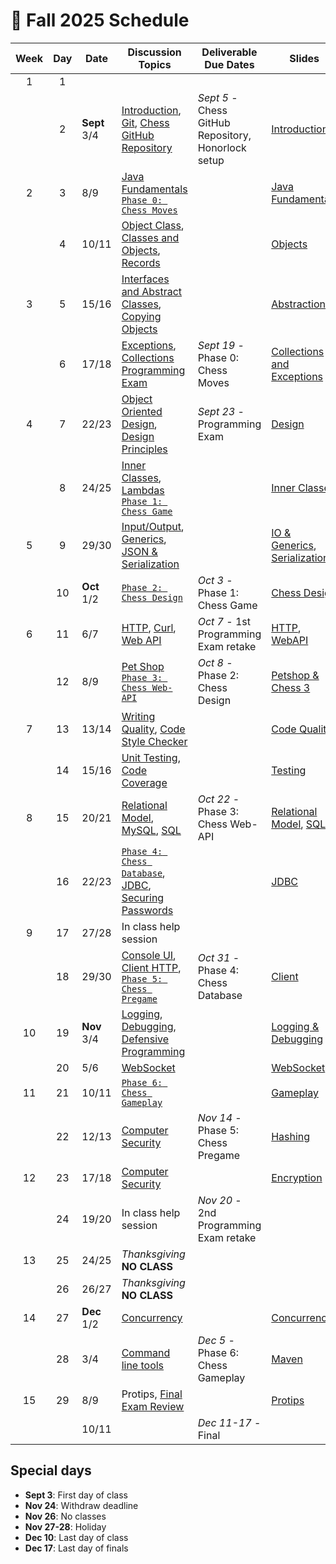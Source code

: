 # 📅 Fall 2025 Schedule

| Week | Day | Date         | Discussion Topics                                                                                                                                                                                     | Deliverable Due Dates                                   | Slides                                                                                                                                                                                                     |
| :--: | :-: | ------------ | ----------------------------------------------------------------------------------------------------------------------------------------------------------------------------------------------------- | ------------------------------------------------------- | ---------------------------------------------------------------------------------------------------------------------------------------------------------------------------------------------------------- |
|  1   |  1  |              |                                                                                                                                                                                                       |                                                         |                                                                                                                                                                                                            |
|      |  2  | **Sept** 3/4 | [Introduction](../instruction/introduction/introduction.md), [Git](../instruction/git/git.md), [Chess GitHub Repository](../chess/chess-github-repository/chess-github-repository.md)                 | _Sept 5_ - Chess GitHub Repository,<br/>Honorlock setup | [Introduction](https://docs.google.com/presentation/d/1hV2h_kNk6dOdod_n4ps6Fv9iHS8QYbITv4sg27U600w)                                                                                                        |
|  2   |  3  | 8/9          | [Java Fundamentals](../instruction/java-fundamentals/java-fundamentals.md)<br/>[`Phase 0: Chess Moves`](../chess/0-chess-moves/chess-moves.md)                                                        |                                                         | [Java Fundamentals](https://docs.google.com/presentation/d/1SPIGPSSajy0CMh2b5nucOCAhAkXtRPkUgtewQh3tqZw)                                                                                                   |
|      |  4  | 10/11        | [Object Class](../instruction/java-object-class/java-object-class.md), [Classes and Objects](../instruction/classes-and-objects/classes-and-objects.md), [Records](../instruction/records/records.md) |                                                         | [Objects](https://docs.google.com/presentation/d/1-sGH73aNqlKM_ONUi6urI8h3buSkISBY4o1T7ph7jKw)                                                                                                             |
|  3   |  5  | 15/16        | [Interfaces and Abstract Classes](../instruction/interfaces-abstract-classes/interfaces-and-abstract-classes.md), [Copying Objects](../instruction/copying-objects/copying-objects.md)                |                                                         | [Abstraction](https://docs.google.com/presentation/d/15mC8spOF9Y_pfPlUZfEg7qH_VUB2E6rEnmBwGd_Ac2g)                                                                                                         |
|      |  6  | 17/18        | [Exceptions](../instruction/exceptions/exceptions.md), [Collections](../instruction/collections/collections.md)<br /> [Programming Exam](../instruction/programming-exam/programming-exam.md)         | _Sept 19_ - Phase 0: Chess Moves                        | [Collections and Exceptions](https://docs.google.com/presentation/d/14-QmgQznammEe-QbN8uvpL4OyywLdGDNeEYzxLoH62g)                                                                                          |
|  4   |  7  | 22/23        | [Object Oriented Design](../instruction/object-oriented-design/object-oriented-design.md), [Design Principles](../instruction/design-principles/design-principles.md)                                 | _Sept 23_ - Programming Exam                            | [Design](https://docs.google.com/presentation/d/1JGnm9YViJkXa0Ic32VaLU4-pFk51o13TDfZnwkL-uJs)                                                                                                              |
|      |  8  | 24/25        | [Inner Classes](../instruction/inner-classes/inner-classes.md), [Lambdas](../instruction/lambdas/lambdas.md)<br/>[`Phase 1: Chess Game`](../chess/1-chess-game/chess-game.md)                         |                                                         | [Inner Classes](https://docs.google.com/presentation/d/1PSfmZh1kLuMZHJIyuWYBogRNu9H05-ycocfdxd6rpGM)                                                                                                       |
|  5   |  9  | 29/30        | [Input/Output](../instruction/io/io.md), [Generics](../instruction/generics/generics.md), [JSON & Serialization](../instruction/json/json.md)                                                         |                                                         | [IO & Generics](https://docs.google.com/presentation/d/1U8kYn3LBTQ7TOO-wMa01Dj6S4m44CA2woJcJ9Rn98M4), [Serialization](https://docs.google.com/presentation/d/1JnN0E-3P21VXCxW9Vz7Ugv2incM48brNTu8xOJRuS9Q) |
|      | 10  | **Oct** 1/2  | [`Phase 2: Chess Design`](../chess/2-server-design/server-design.md)                                                                                                                                  | _Oct 3_ - Phase 1: Chess Game                           | [Chess Design](https://docs.google.com/presentation/d/1yQNr55p3nz_HvrP6fmHqinHWMf2mUnZLPtG7Mra3mE8)                                                                                                        |
|  6   | 11  | 6/7          | [HTTP](../instruction/http/http.md), [Curl](../instruction/curl/curl.md), [Web API](../instruction/web-api/web-api.md)                                                                                | _Oct 7_ - 1st Programming Exam retake                   | [HTTP](https://docs.google.com/presentation/d/1XhQk-BvhcdNVOpVkv16kXr07q4lJpkVbbTf62_DbYU8), [WebAPI](https://docs.google.com/presentation/d/1bACOxSEMp-kEUTf2sxFXdlg7dfNOeosq5yaSz7juC7Q)                 |
|      | 12  | 8/9          | [Pet Shop](../petshop/petshop.md)<br/>[`Phase 3: Chess Web-API`](../chess/3-web-api/web-api.md)                                                                                                       | _Oct 8_ - Phase 2: Chess Design                         | [Petshop & Chess 3](https://docs.google.com/presentation/d/1oFyZMUqh4dYBAAi0wUtS4rGxh4czF-8E5wFFseC77LE)                                                                                                   |
|  7   | 13  | 13/14        | [Writing Quality](../instruction/quality-code/quality-code.md), [Code Style Checker](../instruction/style-checker/style-checker.md)                                                                   |                                                         | [Code Quality](https://docs.google.com/presentation/d/1BL8fSa7Evd5gdqNIpGub03YoulWM_zBIRIe9k82w5DI)                                                                                                        |
|      | 14  | 15/16        | [Unit Testing](../instruction/unit-testing/unit-testing.md), [Code Coverage](../instruction/code-coverage/code-coverage.md)                                                                           |                                                         | [Testing](https://docs.google.com/presentation/d/10UAz0tZo8HXoaewgk3CDq8ACCBQPI2pmYbr6nVBvRRU)                                                                                                             |
|  8   | 15  | 20/21        | [Relational Model](../instruction/db-model/db-model.md), [MySQL](../instruction/mysql/mysql.md), [SQL](../instruction/db-sql/db-sql.md)                                                               | _Oct 22_ - Phase 3: Chess Web-API                       | [Relational Model](https://docs.google.com/presentation/d/1URzOUT09zQ1YR8vgxAsGgxnj_5KnRb6CUvhBv2RiUhk), [SQL](https://docs.google.com/presentation/d/1WVLMOK4arzmqS6r2SsBRRmSvW984gIoBWiKtz7mnnUY)        |
|      | 16  | 22/23        | [`Phase 4: Chess Database`](../chess/4-database/database.md), [JDBC](../instruction/db-jdbc/db-jdbc.md), [Securing Passwords](../instruction/securing-passwords/securing-passwords.md)                |                                                         | [JDBC](https://docs.google.com/presentation/d/1Yj9dwQUIWexTtnnSNAc64o2iRRZ7ETBIFWGxibw5rEs)                                                                                                                |
|  9   | 17  | 27/28        | In class help session                                                                                                                                                                                 |                                                         |                                                                                                                                                                                                            |
|      | 18  | 29/30        | [Console UI](../instruction/console-ui/console-ui.md), [Client HTTP](../instruction/web-api/web-api.md), [`Phase 5: Chess Pregame`](../chess/5-pregame/pregame.md)                                    | _Oct 31_ - Phase 4: Chess Database                      | [Client](https://docs.google.com/presentation/d/1T6l8iPi3RhMEYnUzeftLR8mMUFkbOzIhh6PjDNUHQvo)                                                                                                              |
|  10  | 19  | **Nov** 3/4  | [Logging](../instruction/logging/logging.md), [Debugging](../instruction/debugging/debugging.md), [Defensive Programming](../instruction/defensive-programming/defensive-programming.md)              |                                                         | [Logging & Debugging](https://docs.google.com/presentation/d/1ZVp56cAxA9FX_ldNZQxXNbVmMyTW-VQHYbe_RstFmcY)                                                                                                 |
|      | 20  | 5/6          | [WebSocket](../instruction/websocket/websocket.md)                                                                                                                                                    |                                                         | [WebSocket](https://docs.google.com/presentation/d/19r2fC1VHMMTp7qUmRGh89swp7ZLgf3JcOUkEXIndKMg)                                                                                                           |
|  11  | 21  | 10/11        | [`Phase 6: Chess Gameplay`](../chess/6-gameplay/gameplay.md)                                                                                                                                          |                                                         | [Gameplay](https://docs.google.com/presentation/d/1xXsH2eCmbI0n6xW0Q6ClyXy2p5ZnaKf0nbOBuNN_exw)                                                                                                            |
|      | 22  | 12/13        | [Computer Security](../instruction/computer-security/computer-security.md)                                                                                                                            | _Nov 14_ - Phase 5: Chess Pregame                       | [Hashing](https://docs.google.com/presentation/d/1mWgXs0u2Lr7ducLhPEALvu3DlINNzMY_ZZk0NGoku58)                                                                                                             |
|  12  | 23  | 17/18        | [Computer Security](../instruction/computer-security/computer-security.md)                                                                                                                            |                                                         | [Encryption](https://docs.google.com/presentation/d/1rXrgWisZYZKIXz5Mh1t7PUA8mMNYL6e0ovY8hldKnLA)                                                                                                          |
|      | 24  | 19/20        | In class help session                                                                                                                                                                                 | _Nov 20_ - 2nd Programming Exam retake                  |                                                                                                                                                                                                            |
|  13  | 25  | 24/25        | _Thanksgiving_ **NO CLASS**                                                                                                                                                                           |                                                         |                                                                                                                                                                                                            |
|      | 26  | 26/27        | _Thanksgiving_ **NO CLASS**                                                                                                                                                                           |                                                         |                                                                                                                                                                                                            |
|  14  | 27  | **Dec** 1/2  | [Concurrency](../instruction/concurrency/concurrency.md)                                                                                                                                              |                                                         | [Concurrency](https://docs.google.com/presentation/d/1OcH2XYen-U0f1sBAxaaCswwzp_OergGhq7b9mopszRM)                                                                                                         |
|      | 28  | 3/4          | [Command line tools](../instruction/command-line-builds/command-line-builds.md)                                                                                                                       | _Dec 5_ - Phase 6: Chess Gameplay                       | [Maven](https://docs.google.com/presentation/d/1zgt9rpNWEpgxkP-FQ1wXsEFA8974AV3oElUXlUZZaZo)                                                                                                               |
|  15  | 29  | 8/9          | Protips, [Final Exam Review](../instruction/final-exam-review/final-exam-review.md)                                                                                                                   |                                                         | [Protips](https://docs.google.com/presentation/d/1HitFGYCbV01poP2Ib2FzhPMGxiYFRtZNu2UmUrSqTOM)                                                                                                             |
|      |     | 10/11        |                                                                                                                                                                                                       | _Dec 11-17_ - Final                                     |                                                                                                                                                                                                            |

## Special days

- **Sept 3**: First day of class
- **Nov 24**: Withdraw deadline
- **Nov 26**: No classes
- **Nov 27-28**: Holiday
- **Dec 10**: Last day of class
- **Dec 17**: Last day of finals
